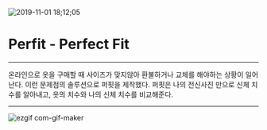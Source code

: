 ![2019-11-01 18;12;05](https://user-images.githubusercontent.com/47862506/104024280-3d7fd000-5206-11eb-87c1-b1c4434005c8.png)

# Perfit - Perfect Fit

---

온라인으로 옷을 구매할 때 사이즈가 맞지않아 환불하거나 교체를 해야하는 상황이 일어난다. 이런 문제점의 솔루션으로 퍼핏을 제작했다. 퍼핏은 나의 전신사진 만으로 신체 치수를 알아내고, 옷의 치수와 나의 신체 치수를 비교해준다.

---

![ezgif com-gif-maker](https://user-images.githubusercontent.com/47862506/104016945-95183e80-51fa-11eb-9e7b-651ca291ea6d.gif)

